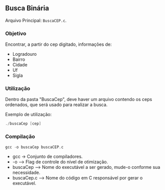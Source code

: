 ## Busca Binária

Arquivo Principal: `BuscaCEP.c`.

### Objetivo
Encontrar, a partir do cep digitado, informações de:
* Logradouro
* Bairro
* Cidade
* Uf
* Sigla

### Utilização
Dentro da pasta "BuscaCep", deve haver um arquivo contendo os ceps ordenados, que será usado para realizar a busca.


Exemplo de utilização:
```C
./buscaCep [cep]
```

### Compilação

```C
gcc -o buscaCep buscaCEP.c
```

+ gcc -> Conjunto de compiladores.
+ -o --> Flag de controle do nível de otimização.
+ buscaCep --> Nome do executável a ser gerado, mude-o conforme sua necessidade.
+ buscaCep.c --> Nome do código em C responsável por gerar o executável.
